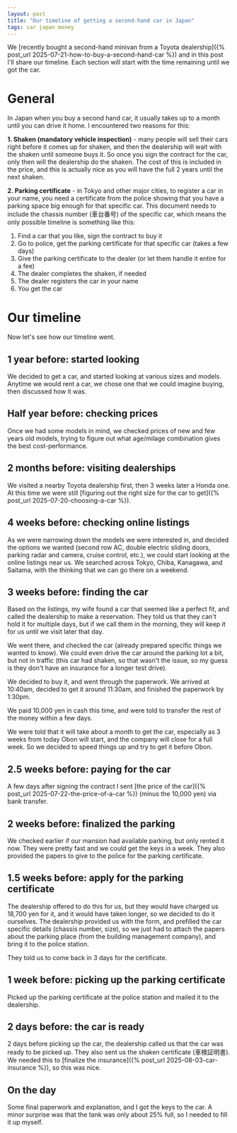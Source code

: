 ```yaml
---
layout: post
title: "Our timeline of getting a second-hand car in Japan"
tags: car japan money
---
```


We [recently bought a second-hand minivan from a Toyota dealership]({% post_url  2025-07-21-how-to-buy-a-second-hand-car %}) and in this post I'll share our timeline. Each section will start with the time remaining until we got the car.

<!--break-->

# General

In Japan when you buy a second hand car, it usually takes up to a month until you can drive it home. I encountered two reasons for this:

**1. Shaken (mandatory vehicle inspection)** - many people will sell their cars right before it comes up for shaken, and then the dealership will wait with the shaken until someone buys it. So once you sign the contract for the car, only then will the dealership do the shaken. The cost of this is included in the price, and this is actually nice as you will have the full 2 years until the next shaken.

**2. Parking certificate** - in Tokyo and other major cities, to register a car in your name, you need a certificate from the police showing that you have a parking space big enough for that specific car. This document needs to include the chassis number (車台番号) of the specific car, which means the only possible timeline is something like this:

1. Find a car that you like, sign the contract to buy it
2. Go to police, get the parking certificate for that specific car (takes a few days)
3. Give the parking certificate to the dealer (or let them handle it entire for a fee)
4. The dealer completes the shaken, if needed
5. The dealer registers the car in your name
6. You get the car

# Our timeline

Now let's see how our timeline went.

## 1 year before: started looking

We decided to get a car, and started looking at various sizes and models. Anytime we would rent a car, we chose one that we could imagine buying, then discussed how it was.

## Half year before: checking prices

Once we had some models in mind, we checked prices of new and few years old models, trying to figure out what age/milage combination gives the best cost-performance.

## 2 months before: visiting dealerships

We visited a nearby Toyota dealership first, then 3 weeks later a Honda one. At this time we were still [figuring out the right size for the car to get]({% post_url  2025-07-20-choosing-a-car %}).

## 4 weeks before: checking online listings

As we were narrowing down the models we were interested in, and decided the options we wanted (second row  AC, double electric sliding doors, parking radar and camera, cruise control, etc.), we could start looking at the online listings near us. We searched across Tokyo, Chiba, Kanagawa, and Saitama, with the thinking that we can go there on a weekend.

## 3 weeks before: finding the car

Based on the listings, my wife found a car that seemed like a perfect fit, and called the dealership to make a reservation. They told us that they can't hold it for multiple days, but if we call them in the morning, they will keep it for us until we visit later that day.

We went there, and checked the car (already prepared specific things we wanted to know). We could even drive the car around the parking lot a bit, but not in traffic (this car had shaken, so that wasn't the issue, so my guess is they don't have an insurance for a longer test drive).

We decided to buy it, and went through the paperwork. We arrived at 10:40am, decided to get it around 11:30am, and finished the paperwork by 1:30pm.

We paid 10,000 yen in cash this time, and were told to transfer the rest of the money within a few days.

We were told that it will take about a month to get the car, especially as 3 weeks from today Obon will start, and the company will close for a full week. So we decided to speed things up and try to get it before Obon.

## 2.5 weeks before: paying for the car

A few days after signing the contract I sent [the price of the car]({% post_url  2025-07-22-the-price-of-a-car %}) (minus the 10,000 yen) via bank transfer.

## 2 weeks before: finalized the parking

We checked earlier if our mansion had available parking, but only rented it now. They were pretty fast and we could get the keys in a week. They also provided the papers to give to the police for the parking certificate.

## 1.5 weeks before: apply for the parking certificate

The dealership offered to do this for us, but they would have charged us 18,700 yen for it, and it would have taken longer, so we decided to do it ourselves. The dealership provided us with the form, and prefilled the car specific details (chassis number, size), so we just had to attach the papers about the parking place (from the building management company), and bring it to the police station.

They told us to come back in 3 days for the certificate.

## 1 week before: picking up the parking certificate

Picked up the parking certificate at the police station and mailed it to the dealership.

## 2 days before: the car is ready

2 days before picking up the car, the dealership called us that  the car was ready to be picked up. They also sent us the shaken certificate (車検証明書). We needed this to [finalize the insurance]({% post_url  2025-08-03-car-insurance %}), so this was nice.

## On the day

Some final paperwork and explanation, and I got the keys to the car. A minor surprise was that the tank was only about 25% full, so I needed to fill it up myself.
